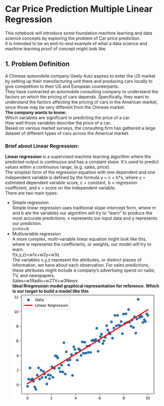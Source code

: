 # Car Price Prediction Multiple Linear Regression
This notebook will introduce some foundation machine learning and data science concepts by exploring the problem of Car price prediction.<br />
It is intended to be an end-to-end example of what a data science and machine learning proof of concept might look like.<br />
## 1. Problem Definition
A Chinese automobile company Geely Auto aspires to enter the US market by setting up their manufacturing unit there and producing cars locally to give competition to their US and European counterparts.<br />
They have contracted an automobile consulting company to understand the factors on which the pricing of cars depends. Specifically, they want to understand the factors affecting the pricing of cars in the American market, since those may be very different from the Chinese market.<br />
**The company wants to know:**<br />
Which variables are significant in predicting the price of a car. <br />
How well those variables describe the price of a car. <br />
Based on various market surveys, the consulting firm has gathered a large dataset of different types of cars across the Americal market. <br />
### Brief about Linear Regression: <br />
**Linear regression** is a supervised machine learning algorithm where the predicted output is continuous and has a constant slope. It's used to predict values within a continuous range, (e.g. sales, price).<br />
The simplest form of the regression equation with one dependent and one independent variable is defined by the formula y = c + b*x, where y = estimated dependent variable score, c = constant, b = regression coefficient, and x = score on the independent variable.<br />
There are two main types:<br />
* Simple regression <br />
Simple linear regression uses traditional slope-intercept form, where m and b are the variables our algorithm will try to “learn” to produce the most accurate predictions. x represents our input data and y represents our prediction.<br />
y=mx+b <br />
* Multivariable regression <br />
A more complex, multi-variable linear equation might look like this, where w represents the coefficients, or weights, our model will try to learn.<br />
f(x,y,z)=w1x+w2y+w3z <br />
The variables x,y,z represent the attributes, or distinct pieces of information, we have about each observation. For sales predictions, these attributes might include a company’s advertising spend on radio, TV, and newspapers. <br />
Sales=w1Radio+w2TV+w3News <br />
**Ideal Rregression model graphical representation for reference. Which is our target to build a model like this** <br />
![Ideal Rregression model graphical representation for reference](https://github.com/sayanbiswasgithub/car-price-prediction-multiple-linear-regression/blob/main/LRPic.PNG)
